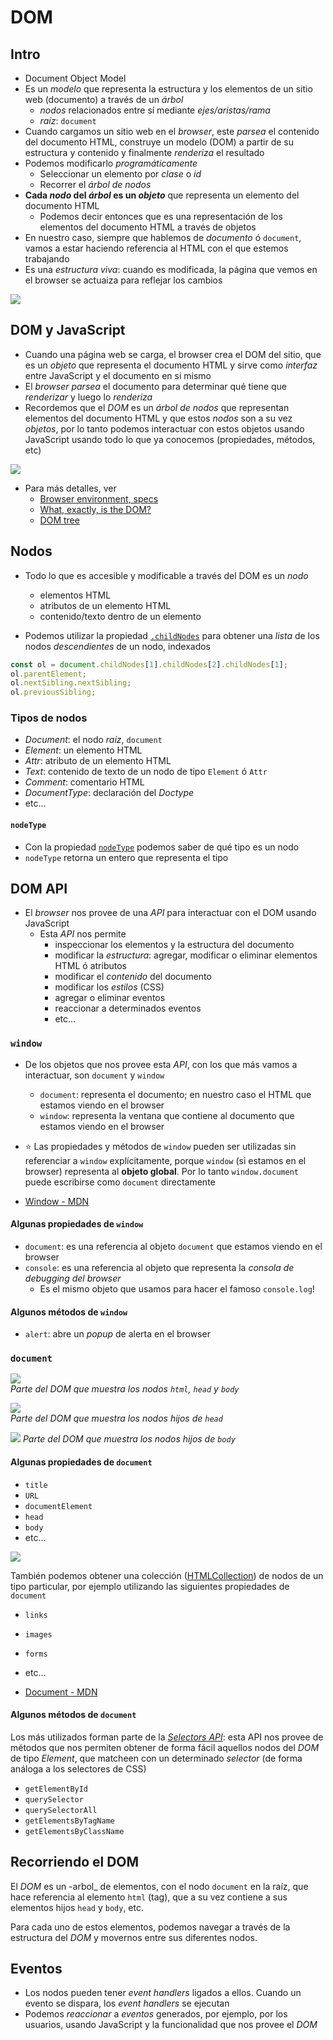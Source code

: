 # DOM

## Intro

- Document Object Model
- Es un _modelo_ que representa la estructura y los elementos de un sitio web (documento) a través de un _árbol_
  - _nodos_ relacionados entre sí mediante _ejes/aristas/rama_
  - _raíz_: `document`
- Cuando cargamos un sitio web en el _browser_, este _parsea_ el contenido del documento HTML, construye un modelo (DOM) a partir de su estructura y contenido y finalmente _renderiza_ el resultado
- Podemos modificarlo _programáticamente_
  - Seleccionar un elemento por _clase_ o _id_
  - Recorrer el _árbol de nodos_
- **Cada _nodo_ del _árbol_ es un _objeto_** que representa un elemento del documento HTML
  - Podemos decir entonces que es una representación de los elementos del documento HTML a través de objetos
- En nuestro caso, siempre que hablemos de _documento_ ó `document`, vamos a estar haciendo referencia al HTML con el que estemos trabajando
- Es una _estructura viva_: cuando es modificada, la página que vemos en el browser se actuaiza para reflejar los cambios

![](https://www.kirupa.com/html5/images/DOM_js_72.png)

## DOM y JavaScript

- Cuando una página web se carga, el browser crea el DOM del sitio, que es un _objeto_ que representa el documento HTML y sirve como _interfaz_ entre JavaScript y el documento en si mismo
- El _browser_ _parsea_ el documento para determinar qué tiene que _renderizar_ y luego lo _renderiza_
- Recordemos que el _DOM_ es un _árbol de nodos_ que representan elementos del documento HTML y que estos _nodos_ son a su vez _objetos_, por lo tanto podemos interactuar con estos objetos usando JavaScript usando todo lo que ya conocemos (propiedades, métodos, etc)

![](https://bitsofco.de/content/images/2018/11/HTML-to-Render-Tree-to-Final.png)

- Para más detalles, ver
  - [Browser environment, specs](https://javascript.info/browser-environment)
  - [What, exactly, is the DOM?](https://bitsofco.de/what-exactly-is-the-dom/)
  - [DOM tree](https://javascript.info/dom-nodes)

## Nodos

- Todo lo que es accesible y modificable a través del DOM es un _nodo_
  - elementos HTML
  - atributos de un elemento HTML
  - contenido/texto dentro de un elemento

- Podemos utilizar la propiedad [`.childNodes`](https://developer.mozilla.org/en-US/docs/Web/API/Node/childNodes) para obtener una _lista_ de los nodos _descendientes_ de un nodo, indexados

```js
const ol = document.childNodes[1].childNodes[2].childNodes[1];
ol.parentElement;
ol.nextSibling.nextSibling;
ol.previousSibling;
```

### Tipos de nodos

- _Document_: el nodo _raíz_, `document`
- _Element_: un elemento HTML
- _Attr_: atributo de un elemento HTML
- _Text_: contenido de texto de un nodo de tipo `Element` ó `Attr`
- _Comment_: comentario HTML
- _DocumentType_: declaración del _Doctype_
- etc...

#### `nodeType`

- Con la propiedad [`nodeType`](https://developer.mozilla.org/en-US/docs/Web/API/Node/nodeType) podemos saber de qué tipo es un nodo
- `nodeType` retorna un entero que representa el tipo

## DOM API

- El _browser_ nos provee de una _API_ para interactuar con el DOM usando JavaScript
  - Esta _API_ nos permite
    - inspeccionar los elementos y la estructura del documento
    - modificar la _estructura_: agregar, modificar o eliminar elementos HTML ó atributos
    - modificar el _contenido_ del documento
    - modificar los _estilos_ (CSS)
    - agregar o eliminar eventos
    - reaccionar a determinados eventos
    - etc...

### `window`

- De los objetos que nos provee esta _API_, con los que más vamos a interactuar, son `document` y `window`
  - `document`: representa el documento; en nuestro caso el HTML que estamos viendo en el browser
  - `window`: representa la ventana que contiene al documento que estamos viendo en el browser
- :star: Las propiedades y métodos de `window` pueden ser utilizadas sin referenciar a `window` explícitamente, porque `window` (si estamos en el browser) representa al **objeto global**. Por lo tanto `window.document` puede escribirse como `document` directamente

- [Window - MDN](https://developer.mozilla.org/en-US/docs/Web/API/Window)

#### Algunas propiedades de `window`

- `document`: es una referencia al objeto `document` que estamos viendo en el browser
- `console`: es una referencia al objeto que representa la _consola de debugging del browser_
  - Es el mismo objeto que usamos para hacer el famoso `console.log`!

#### Algunos métodos de `window`

- `alert`: abre un _popup_ de alerta en el browser

### `document`

![](https://flaviocopes.com/dom/dom-body-head.png)  
_Parte del DOM que muestra los nodos `html`, `head` y `body`_

![](https://flaviocopes.com/dom/dom-head-title.png)  
_Parte del DOM que muestra los nodos hijos de `head`_

![](https://flaviocopes.com/dom/dom-body-a.png)
_Parte del DOM que muestra los nodos hijos de `body`_

#### Algunas propiedades de `document`

- `title`
- `URL`
- `documentElement`
- `head`
- `body`
- etc...

![](https://flaviocopes.com/dom/dom-nodes.png)

También podemos obtener una colección ([HTMLCollection](https://developer.mozilla.org/en-US/docs/Web/API/HTMLCollection)) de nodos de un tipo particular, por ejemplo utilizando las siguientes propiedades de `document`

- `links` 
- `images` 
- `forms`
- etc...

- [Document - MDN](https://developer.mozilla.org/en-US/docs/Web/API/Document)

#### Algunos métodos de `document`

Los más utilizados forman parte de la [_Selectors API_](https://developer.mozilla.org/en-US/docs/Web/API/Document_object_model/Locating_DOM_elements_using_selectors): esta API nos provee de métodos que nos permiten obtener de forma fácil aquellos nodos del _DOM_ de tipo _Element_, que matcheen con un determinado _selector_ (de forma análoga a los selectores de CSS)

- `getElementById`
- `querySelector`
- `querySelectorAll`
- `getElementsByTagName`
- `getElementsByClassName`

## Recorriendo el DOM

El _DOM_ es un -arbol_ de elementos, con el nodo `document` en la raíz, que hace referencia al elemento `html` (tag), que a su vez contiene a sus elementos hijos `head` y `body`, etc.

Para cada uno de estos elementos, podemos navegar a través de la estructura del _DOM_ y movernos entre sus diferentes nodos.

## Eventos

- Los nodos pueden tener _event handlers_ ligados a ellos. Cuando un evento se dispara, los _event handlers_ se ejecutan
- Podemos _reaccionar_ a _eventos_ generados, por ejemplo, por los usuarios, usando JavaScript y la funcionalidad que nos provee el _DOM_
